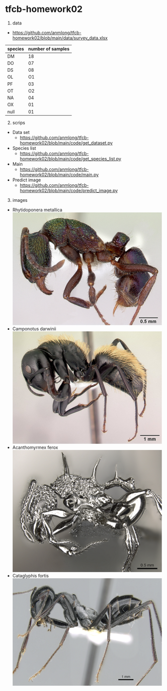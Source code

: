 # tfcb-homework02
1. data

* https://github.com/anmlong/tfcb-homework02/blob/main/data/survey_data.xlsx

species | number of samples
--------| -----------------
DM | 18
DO | 07
DS | 08
OL | O1
PF | 03
OT | O2
NA | 04
OX | 01
null | 01

2. scrips
* Data set
  * https://github.com/anmlong/tfcb-homework02/blob/main/code/get_dataset.py
* Species list
  * https://github.com/anmlong/tfcb-homework02/blob/main/code/get_species_list.py
* Main
  * https://github.com/anmlong/tfcb-homework02/blob/main/code/main.py
* Predict image
  * https://github.com/anmlong/tfcb-homework02/blob/main/code/predict_image.py

3. images
* Rhytidoponera metallica
![alt text](https://github.com/anmlong/tfcb-homework02/blob/main/images/casent0172345-rhytidoponera_metallica.jpg "Logo Title Text 1")
* Camponotus darwinii
![alt text](https://github.com/anmlong/tfcb-homework02/blob/main/images/casent0191696-camponotus_darwinii.jpg "Logo Title Text 1")
* Acanthomyrmex ferox
![alt text](https://github.com/anmlong/tfcb-homework02/blob/main/images/casent0901788-p-1-high_acanthomyrmex-ferox.jpg "Logo Title Text 1")
* Cataglyphis fortis
![alt text](https://github.com/anmlong/tfcb-homework02/blob/main/images/casent0906296-p-1-high_cataglyphis-fortis.jpg "Logo Title Text 1")
